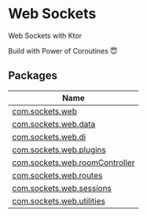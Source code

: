 # Web Sockets
Web Sockets with Ktor

Build with Power of Coroutines 😇 

## Packages

| Name |
|---|
| [com.sockets.web](com.sockets.web/com.sockets.web/index.md) |
| [com.sockets.web.data](com.sockets.web/com.sockets.web.data/index.md) |
| [com.sockets.web.di](com.sockets.web/com.sockets.web.di/index.md) |
| [com.sockets.web.plugins](com.sockets.web/com.sockets.web.plugins/index.md) |
| [com.sockets.web.roomController](com.sockets.web/com.sockets.web.roomController/index.md) |
| [com.sockets.web.routes](com.sockets.web/com.sockets.web.routes/index.md) |
| [com.sockets.web.sessions](com.sockets.web/com.sockets.web.sessions/index.md) |
| [com.sockets.web.utilities](com.sockets.web/com.sockets.web.utilities/index.md) |

